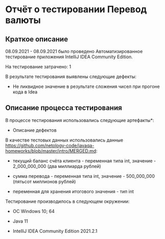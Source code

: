 # Отчёт о тестировании Перевод валюты

## Краткое описание

08.09.2021 - 08.09.2021 было проведено Автоматизированное тестирование приложения IntelliJ IDEA Community Edition.

На тестирование затрачено: 1

В результате тестирования выявлены следующие дефекты:

* Не ликвидное значение в результате сложения чисел при прогоне кода в Idea

## Описание процесса тестирования

В процессе тестирования использовались следующие артефакты*:

* Описание дефектов

В качестве тестовых данных использовались данные https://github.com/netology-code/javaqa-homeworks/blob/master/intro/MERGED.md:

* текущий баланс счёта клиента - переменная типа int, значение - 2_000_000_000 (два миллиарда рублей)

* сумма перевода - переменная типа int, значение - 500_000_000 (пятьсот миллионов рублей)

* переменная для хранения итогового значения - тип int

Тестирование производилось в следующем окружении:

* ОС Windows 10; 64

* Java 11
  
* IntelliJ IDEA Community Edition 2021.2.1
